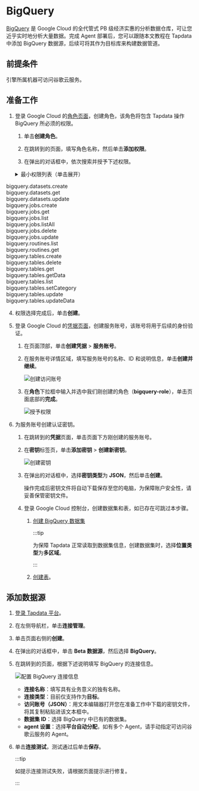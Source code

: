 # BigQuery


[BigQuery](https://cloud.google.com/bigquery/docs?hl=zh-cn) 是 Google Cloud 的全代管式 PB 级经济实惠的分析数据仓库，可让您近乎实时地分析大量数据。完成 Agent 部署后，您可以跟随本文教程在 Tapdata 中添加 BigQuery 数据源，后续可将其作为目标库来构建数据管道。


## 前提条件

引擎所属机器可访问谷歌云服务。


## 准备工作

1. 登录 Google Cloud 的[角色页面](https://console.cloud.google.com/iam-admin/roles)，创建角色，该角色将包含 Tapdata 操作 BigQuery 所必须的权限。

   1. 单击**创建角色**。

   2. 在跳转到的页面，填写角色名称，然后单击**添加权限**。

   3. 在弹出的对话框中，依次搜索并授予下述权限。
   
   <details>
    <summary>最小权限列表（单击展开）</summary>
  <div>
    <div>
    bigquery.datasets.create<br/>
      bigquery.datasets.get<br/>
      bigquery.datasets.update<br/>
      bigquery.jobs.create<br/>
      bigquery.jobs.get<br/>
      bigquery.jobs.list<br/>
      bigquery.jobs.listAll<br/>
      bigquery.jobs.delete<br/>
      bigquery.jobs.update<br/>
      bigquery.routines.list<br/>
      bigquery.routines.get<br/>
      bigquery.tables.create<br/>
      bigquery.tables.delete<br/>
      bigquery.tables.get<br/>
      bigquery.tables.getData<br/>
      bigquery.tables.list<br/>
      bigquery.tables.setCategory<br/>
      bigquery.tables.update<br/>
      bigquery.tables.updateData
    </div>
  </div>
</details>

   4. 权限选择完成后，单击**创建**。


2. 登录 Google Cloud 的[凭据页面](https://console.cloud.google.com/apis/credentials)，创建服务账号，该账号将用于后续的身份验证。

   1. 在页面顶部，单击**创建凭据** > **服务账号**。

   2. 在服务账号详情区域，填写服务账号的名称、ID 和说明信息，单击**创建并继续**。

      ![创建访问账号](../../images/create_server_account.png)

   3. 在**角色**下拉框中输入并选中我们刚创建的角色（**bigquery-role**），单击页面底部的**完成**。

      ![授予权限](../../images/grant_bigquery_role.png)

4. 为服务账号创建认证密钥。

   1. 在跳转到的**凭据**页面，单击页面下方刚创建的服务账号。

   2. 在**密钥**标签页，单击**添加密钥** > **创建新密钥**。

      ![创建密钥](../../images/create_account_key.png)

   3. 在弹出的对话框中，选择**密钥类型**为 **JSON**，然后单击**创建**。

      操作完成后密钥文件将自动下载保存至您的电脑，为保障账户安全性，请妥善保管密钥文件。

   4. 登录 Google Cloud 控制台，创建数据集和表，如已存在可跳过本步骤。

      1. [创建 BigQuery 数据集](https://cloud.google.com/bigquery/docs/datasets?hl=zh-cn)

         :::tip

         为保障 Tapdata 正常读取到数据集信息，创建数据集时，选择**位置类型**为**多区域**。

         :::

      2. [创建表](https://cloud.google.com/bigquery/docs/tables?hl=zh-cn)。



## 添加数据源

1. [登录 Tapdata 平台](../../user-guide/log-in.md)。

2. 在左侧导航栏，单击**连接管理**。

3. 单击页面右侧的**创建**。

4. 在弹出的对话框中，单击 **Beta 数据源**，然后选择 **BigQuery**。

5. 在跳转到的页面，根据下述说明填写 BigQuery 的连接信息。

   ![配置 BigQuery 连接信息](../../images/connect_bigquery.png)

   * **连接名称**：填写具有业务意义的独有名称。
   * **连接类型**：目前仅支持作为**目标**。
   * **访问账号（JSON）**：用文本编辑器打开您在准备工作中下载的密钥文件，将其复制粘贴进该文本框中。
   * **数据集 ID**：选择 BigQuery 中已有的数据集。
   * **agent 设置**：选择**平台自动分配**，如有多个 Agent，请手动指定可访问谷歌云服务的 Agent。

6. 单击**连接测试**，测试通过后单击**保存**。

   :::tip

   如提示连接测试失败，请根据页面提示进行修复。

   :::

